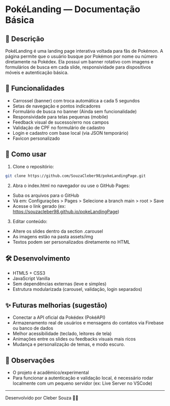 # PokéLanding — Documentação Básica

## 📘 Descrição
PokéLanding é uma landing page interativa voltada para fãs de Pokémon. A página permite que o usuário busque por Pokémon por nome ou número diretamente na Pokédex. Ela possui um banner rotativo com imagens e formulários de busca em cada slide, responsividade para dispositivos móveis e autenticação básica.


## 🎨 Funcionalidades
- Carrossel (banner) com troca automática a cada 5 segundos
- Setas de navegação e pontos indicadores
- Formulário de busca no banner (Ainda sem funcionalidade)
- Responsividade para telas pequenas (mobile)
- Feedback visual de sucesso/erro nos campos
- Validação de CPF no formulário de cadastro
- Login e cadastro com base local (via JSON temporário)
- Favicon personalizado

## 🔧 Como usar

1. Clone o repositório:
```bash
git clone https://github.com/SouzaCleber98/pokeLandingPage.git
```

2. Abra o index.html no navegador ou use o GitHub Pages:
- Suba os arquivos para o GitHub
- Vá em: Configurações > Pages > Selecione a branch main > root > Save
- Acesse o link gerado (ex: https://souzacleber98.github.io/pokeLandingPage)

3. Editar conteúdo:
- Altere os slides dentro da section .carousel
- As imagens estão na pasta assets/img
- Textos podem ser personalizados diretamente no HTML

## 🛠️ Desenvolvimento
- HTML5 + CSS3
- JavaScript Vanilla
- Sem dependências externas (leve e simples)
- Estrutura modularizada (carousel, validação, login separados)

## ✨ Futuras melhorias (sugestão)
- Conectar a API oficial da Pokédex (PokéAPI)
- Armazenamento real de usuários e mensagens do contatos via Firebase ou banco de dados
- Melhor acessibilidade (teclado, leitores de tela)
- Animações entre os slides ou feedbacks visuais mais ricos
- Mudança e personalização de temas, e modo escuro.

## 📌 Observações
- O projeto é acadêmico/experimental
- Para funcionar a autenticação e validação local, é necessário rodar localmente com um pequeno servidor (ex: Live Server no VSCode)

---

Desenvolvido por Cleber Souza 🧑‍💻
